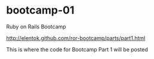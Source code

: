 bootcamp-01
===========

Ruby on Rails Bootcamp

http://elentok.github.com/ror-bootcamp/parts/part1.html

This is where the code for Bootcamp Part 1 will be posted
